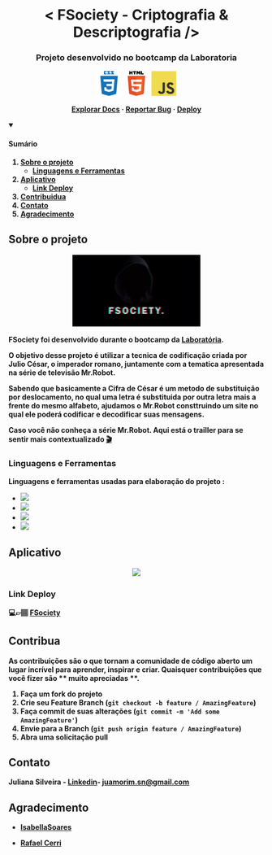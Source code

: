 <h1 align="center">< FSociety - Criptografia & Descriptografia /> </h1>
<h3 align="center"> Projeto desenvolvido no bootcamp da Laboratoria </h3>
<p align="center">
<img src="https://raw.githubusercontent.com/devicons/devicon/master/icons/css3/css3-plain-wordmark.svg" alt="css3"  width="50" height="50"/>
<img src="https://raw.githubusercontent.com/devicons/devicon/master/icons/html5/html5-original-wordmark.svg" alt="html5"  width="50" height="50"/>
<img src="https://raw.githubusercontent.com/devicons/devicon/master/icons/javascript/javascript-original.svg" alt="javascript" width="50" height="50"/>
</p>

<p align="center"> 
<a href="https://github.com/JulianaAmoriN/FSociety"><strong>Explorar Docs</a>
    ·
<a href="https://github.com/JulianaAmoriN/FSociety/issues">Reportar Bug</a>
 ·
<a href="https://julianaamorin.github.io/FSociety/">Deploy</a>
</p>

<details open="open">
  <summary><h4>Sumário</h4></summary>
  <ol>
    <li>
      <a href="#sobre-o-projeto">Sobre o projeto</a>
      <ul>
        <li><a href="#linguagens-e-ferramentas">Linguagens e Ferramentas</a></li>
      </ul>
    </li>
    <li>
      <a href="#aplicativo">Aplicativo</a> 
       <ul>
        <li><a href="#link-deploy">Link Deploy</a></li>
      </ul>
    </li>
    <li><a href="#contribua">Contribuidua</a></li>
    <li><a href="#contato">Contato</a></li>
    <li><a href="#agradecimento">Agradecimento</a></li>
  </ol>
</details>

## Sobre o projeto
<p align="center">
<img src="https://github.com/JulianaAmoriN/FSociety/blob/master/src/FSociety.jpg?raw=true" width="50%" height="50%">
</p>

**FSociety** foi  desenvolvido durante o **bootcamp da  [Laboratória](https://www.laboratoria.la/br)**. 

O objetivo desse projeto é utilizar a tecnica de codificação criada por Julio César, 
o imperador romano, juntamente com a tematica apresentada na série de televisão Mr.Robot.

Sabendo que basicamente a Cifra de César é um metodo de substituição por deslocamento, no qual uma letra é substituida por outra letra mais a frente do mesmo alfabeto, ajudamos o Mr.Robot consttruindo um site no qual ele poderá codificar e decodificar suas mensagens.

Caso você não conheça a série Mr.Robot. Aqui está o trailler para se sentir mais contextualizado [:clapper:](https://www.youtube.com/watch?v=8qZYW_1hj2g)

### Linguagens e Ferramentas 
Linguagens e ferramentas usadas para elaboração do projeto : 
* [<img  src="https://img.shields.io/static/v1?label=CSS&message=3&color=0368FF"/>
 ](https://developer.mozilla.org/pt-BR/docs/Web/CSS)
* [<img  src="https://img.shields.io/static/v1?label=Html&message=5&color=FF7C03"/>
](https://developer.mozilla.org/pt-BR/docs/Web/HTML)
* [<img  src="https://img.shields.io/static/v1?label=JavaScript&message=JS&color=FFF603"/>
 ](https://developer.mozilla.org/pt-BR/docs/Learn/JavaScript)
 * [<img  src="https://img.shields.io/static/v1?label=Trello&message=Agile Kanban&color=0368FF"/>
 ](https://trello.com/)
  


## Aplicativo
<p align="center">
<img src="https://github.com/JulianaAmoriN/FSociety/blob/master/src/gifTelaMr.gif?raw=true" >
</p>

### Link Deploy
💻👉🏽 [FSociety ](https://julianaamorin.github.io/FSociety/)

## Contribua

As contribuições são o que tornam a comunidade de código aberto um lugar incrível para aprender, inspirar e criar. Quaisquer contribuições que você fizer são ** muito apreciadas **.

1. Faça um fork do projeto
2. Crie seu Feature Branch (`git checkout -b feature / AmazingFeature`)
3. Faça commit de suas alterações (`git commit -m 'Add some AmazingFeature'`)
4. Envie para a Branch (`git push origin feature / AmazingFeature`)
5. Abra uma solicitação pull

## Contato

Juliana Silveira - [Linkedin](https://www.linkedin.com/in/juliana-silveira-nascimento/)- juamorim.sn@gmail.com

## Agradecimento

 - [IsabellaSoares ](https://github.com/IsabellaSoares)
 
 - [Rafael Cerri](https://github.com/rafaelbcerri)
